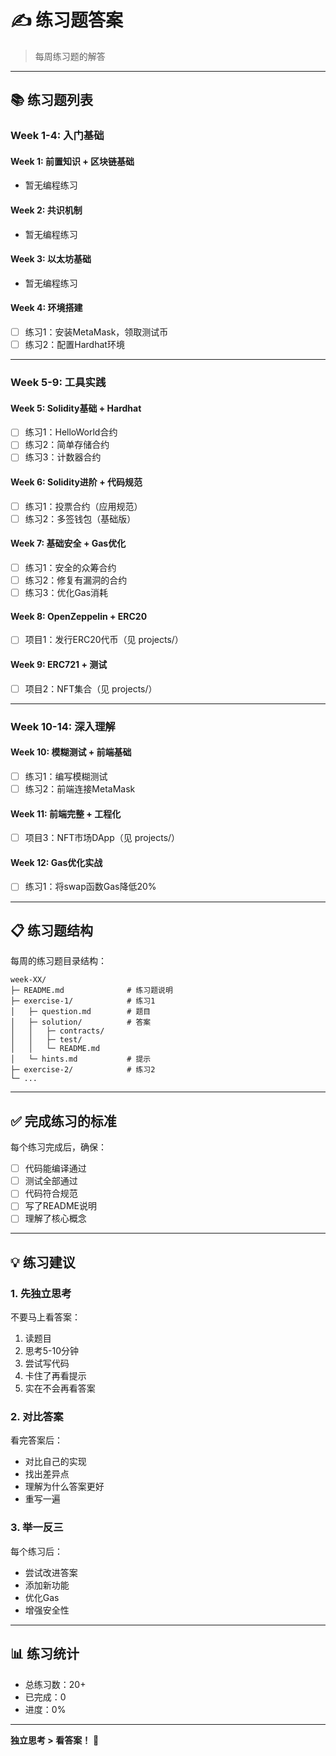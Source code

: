 # ✍️ 练习题答案

> 每周练习题的解答

---

## 📚 练习题列表

### Week 1-4: 入门基础

#### Week 1: 前置知识 + 区块链基础
- 暂无编程练习

#### Week 2: 共识机制
- 暂无编程练习

#### Week 3: 以太坊基础
- 暂无编程练习

#### Week 4: 环境搭建
- [ ] 练习1：安装MetaMask，领取测试币
- [ ] 练习2：配置Hardhat环境

---

### Week 5-9: 工具实践

#### Week 5: Solidity基础 + Hardhat
- [ ] 练习1：HelloWorld合约
- [ ] 练习2：简单存储合约
- [ ] 练习3：计数器合约

#### Week 6: Solidity进阶 + 代码规范
- [ ] 练习1：投票合约（应用规范）
- [ ] 练习2：多签钱包（基础版）

#### Week 7: 基础安全 + Gas优化
- [ ] 练习1：安全的众筹合约
- [ ] 练习2：修复有漏洞的合约
- [ ] 练习3：优化Gas消耗

#### Week 8: OpenZeppelin + ERC20
- [ ] 项目1：发行ERC20代币（见 projects/）

#### Week 9: ERC721 + 测试
- [ ] 项目2：NFT集合（见 projects/）

---

### Week 10-14: 深入理解

#### Week 10: 模糊测试 + 前端基础
- [ ] 练习1：编写模糊测试
- [ ] 练习2：前端连接MetaMask

#### Week 11: 前端完整 + 工程化
- [ ] 项目3：NFT市场DApp（见 projects/）

#### Week 12: Gas优化实战
- [ ] 练习1：将swap函数Gas降低20%

---

## 📋 练习题结构

每周的练习题目录结构：

```
week-XX/
├─ README.md              # 练习题说明
├─ exercise-1/            # 练习1
│   ├─ question.md        # 题目
│   ├─ solution/          # 答案
│   │   ├─ contracts/
│   │   ├─ test/
│   │   └─ README.md
│   └─ hints.md           # 提示
├─ exercise-2/            # 练习2
└─ ...
```

---

## ✅ 完成练习的标准

每个练习完成后，确保：

- [ ] 代码能编译通过
- [ ] 测试全部通过
- [ ] 代码符合规范
- [ ] 写了README说明
- [ ] 理解了核心概念

---

## 💡 练习建议

### 1. 先独立思考

不要马上看答案：
1. 读题目
2. 思考5-10分钟
3. 尝试写代码
4. 卡住了再看提示
5. 实在不会再看答案

### 2. 对比答案

看完答案后：
- 对比自己的实现
- 找出差异点
- 理解为什么答案更好
- 重写一遍

### 3. 举一反三

每个练习后：
- 尝试改进答案
- 添加新功能
- 优化Gas
- 增强安全性

---

## 📊 练习统计

- 总练习数：20+
- 已完成：0
- 进度：0%

---

**独立思考 > 看答案！** 💪


